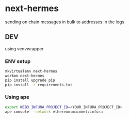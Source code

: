 # next-hermes
sending on chain messages in bulk to addresses in the logs

## DEV

using venvwrapper

### ENV setup
```bash
mkvirtualenv next-hermes
workon next-hermes
pip install upgrade pip
pip install -r requirements.txt
```

### Using ape
```bash
export WEB3_INFURA_PROJECT_ID=<YOUR_INFURA_PROJECT_ID>
ape console --network ethereum:mainnet:infura
```


